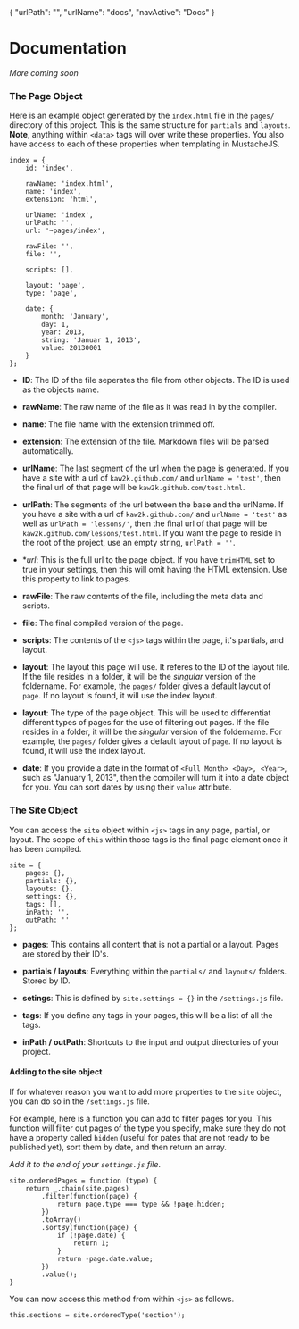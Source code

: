 <data>
{
    "urlPath": "",
    "urlName": "docs",
    "navActive": "Docs"
}
</data>

# Documentation

*More coming soon*

### The Page Object

Here is an example object generated by the `index.html` file in the `pages/` directory of this project. This is the same structure for `partials` and `layouts`. **Note**, anything within `<data>` tags will over write these properties. You also have access to each of these properties when templating in MustacheJS.

    index = {
        id: 'index',

        rawName: 'index.html',
        name: 'index',
        extension: 'html',

        urlName: 'index',  
        urlPath: '',
        url: '~pages/index',

        rawFile: '',
        file: '',

        scripts: [],

        layout: 'page',
        type: 'page',

        date: {
            month: 'January',
            day: 1,
            year: 2013,
            string: 'Januar 1, 2013',
            value: 20130001
        }
    };

- **ID**: 
    The ID of the file seperates the file from other objects. The ID is used as the objects name.

- **rawName**:
    The raw name of the file as it was read in by the compiler.

- **name**:
    The file name with the extension trimmed off.

- **extension**:
    The extension of the file. Markdown files will be parsed automatically.

- **urlName**:
    The last segment of the url when the page is generated. If you have a site with a url of `kaw2k.github.com/` and `urlName = 'test'`, then the final url of that page will be `kaw2k.github.com/test.html`.

- **urlPath**:
    The segments of the url between the base and the urlName. If you have a site with a url of `kaw2k.github.com/` and `urlName = 'test'` as well as `urlPath = 'lessons/'`, then the final url of that page will be `kaw2k.github.com/lessons/test.html`. If you want the page to reside in the root of the project, use an empty string, `urlPath = ''`.

- **url*:
    This is the full url to the page object. If you have `trimHTML` set to true in your settings, then this will omit having the HTML extension. Use this property to link to pages.

- **rawFile**:
    The raw contents of the file, including the meta data and scripts.

- **file**:
    The final compiled version of the page.

- **scripts**:
    The contents of the `<js>` tags within the page, it's partials, and layout.

- **layout**:
    The layout this page will use. It referes to the ID of the layout file. If the file resides in a folder, it will be the *singular* version of the foldername. For example, the `pages/` folder gives a default layout of `page`. If no layout is found, it will use the index layout.

- **layout**:
    The type of the page object. This will be used to differentiat different types of pages for the use of filtering out pages. If the file resides in a folder, it will be the *singular* version of the foldername. For example, the `pages/` folder gives a default layout of `page`. If no layout is found, it will use the index layout.

- **date**:
    If you provide a date in the format of `<Full Month> <Day>, <Year>`, such as "January 1, 2013", then the compiler will turn it into a date object for you. You can sort dates by using their `value` attribute.

### The Site Object

You can access the `site` object within `<js>` tags in any page, partial, or layout. The scope of `this` within those tags is the final page element once it has been compiled.


    site = {
        pages: {},
        partials: {},
        layouts: {},
        settings: {},
        tags: [],
        inPath: '',
        outPath: ''
    };

- **pages**:
    This contains all content that is not a partial or a layout. Pages are stored by their ID's.

- **partials / layouts**:
    Everything within the `partials/` and `layouts/` folders. Stored by ID.

- **setings**:
    This is defined by `site.settings = {}` in the `/settings.js` file.

- **tags**:
    If you define any tags in your pages, this will be a list of all the tags.

- **inPath / outPath**:
    Shortcuts to the input and output directories of your project.

#### Adding to the site object

If for whatever reason you want to add more properties to the `site` object, you can do so in the `/settings.js` file.

For example, here is a function you can add to filter pages for you. This function will filter out pages of the type you specify, make sure they do not have a property called `hidden` (useful for pates that are not ready to be published yet), sort them by date, and then return an array.

*Add it to the end of your `settings.js` file*.

    site.orderedPages = function (type) {
        return _.chain(site.pages)
            .filter(function(page) {
                return page.type === type && !page.hidden;
            })
            .toArray()
            .sortBy(function(page) {
                if (!page.date) {
                    return 1;
                }
                return -page.date.value;
            })
            .value();
    }

You can now access this method from within `<js>` as follows.

    this.sections = site.orderedType('section');
